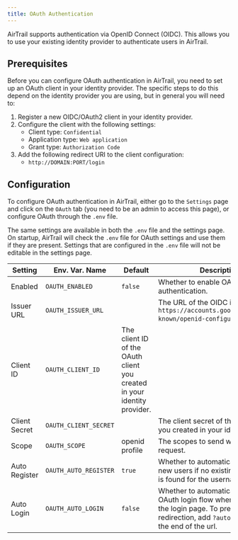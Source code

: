 ```yaml
---
title: OAuth Authentication
---
```


AirTrail supports authentication via OpenID Connect (OIDC).
This allows you to use your existing identity provider to authenticate users in AirTrail.

## Prerequisites

Before you can configure OAuth authentication in AirTrail, you need to set up an OAuth client in your identity provider.
The specific steps to do this depend on the identity provider you are using, but in general you will need to:

1. Register a new OIDC/OAuth2 client in your identity provider.
2. Configure the client with the following settings:
   - Client type: `Confidential`
   - Application type: `Web application`
   - Grant type: `Authorization Code`
3. Add the following redirect URI to the client configuration:
   - `http://DOMAIN:PORT/login`

## Configuration

To configure OAuth authentication in AirTrail, either go to the `Settings` page and click on the `OAuth` tab (you need
to be an
admin to access this page), or configure OAuth through the `.env` file.

The same settings are available in both the `.env` file and the settings page.
On startup, AirTrail will check the `.env` file for OAuth settings and use them if they are present.
Settings that are configured in the `.env` file will not be editable in the settings page.

| Setting       | Env. Var. Name        | Default                                                                  | Description                                                                                                                                                   |
| ------------- | --------------------- | ------------------------------------------------------------------------ | ------------------------------------------------------------------------------------------------------------------------------------------------------------- |
| Enabled       | `OAUTH_ENABLED`       | `false`                                                                  | Whether to enable OAuth authentication.                                                                                                                       |
| Issuer URL    | `OAUTH_ISSUER_URL`    |                                                                          | The URL of the OIDC issuer (e.g. `https://accounts.google.com/.well-known/openid-configuration`).                                                             |
| Client ID     | `OAUTH_CLIENT_ID`     | The client ID of the OAuth client you created in your identity provider. |
| Client Secret | `OAUTH_CLIENT_SECRET` |                                                                          | The client secret of the OAuth client you created in your identity provider.                                                                                  |
| Scope         | `OAUTH_SCOPE`         | openid profile                                                           | The scopes to send with the request.                                                                                                                          |
| Auto Register | `OAUTH_AUTO_REGISTER` | `true`                                                                   | Whether to automatically register new users if no existing AirTrail user is found for the username.                                                           |
| Auto Login    | `OAUTH_AUTO_LOGIN`    | `false`                                                                  | Whether to automatically launch the OAuth login flow when a user visits the login page. To prevent redirection, add `?autoLogin=false` to the end of the url. |

